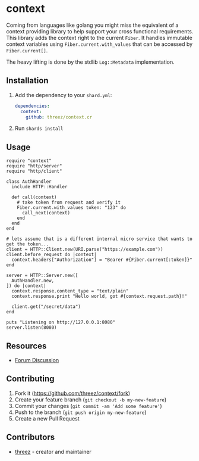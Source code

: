 # context

Coming from languages like golang you might miss the equivalent of a context providing
library to help support your cross functional requirements. This library adds the 
context right to the current `Fiber`. It handles immutable context variables using `Fiber.current.with_values` that can be accessed by `Fiber.current[]`.

The heavy lifting is done by the stdlib `Log::Metadata` implementation.

## Installation

1. Add the dependency to your `shard.yml`:

   ```yaml
   dependencies:
     context:
       github: threez/context.cr
   ```

2. Run `shards install`

## Usage



```crystal
require "context"
require "http/server"
require "http/client"

class AuthHandler
  include HTTP::Handler

  def call(context)
    # take token from request and verify it
    Fiber.current.with_values token: "123" do
      call_next(context)
    end
  end
end

# lets assume that is a different internal micro service that wants to get the token...
client = HTTP::Client.new(URI.parse("https://example.com"))
client.before_request do |context|
  context.headers["Authorization"] = "Bearer #{Fiber.current[:token]}"
end

server = HTTP::Server.new([
  AuthHandler.new,
]) do |context|
  context.response.content_type = "text/plain"
  context.response.print "Hello world, got #{context.request.path}!"

  client.get("/secret/data")
end

puts "Listening on http://127.0.0.1:8080"
server.listen(8080)
```

## Resources

* [Forum Discussion](https://forum.crystal-lang.org/t/how-do-you-manage-context/5572)

## Contributing

1. Fork it (<https://github.com/threez/context/fork>)
2. Create your feature branch (`git checkout -b my-new-feature`)
3. Commit your changes (`git commit -am 'Add some feature'`)
4. Push to the branch (`git push origin my-new-feature`)
5. Create a new Pull Request

## Contributors

- [threez](https://github.com/threez) - creator and maintainer
